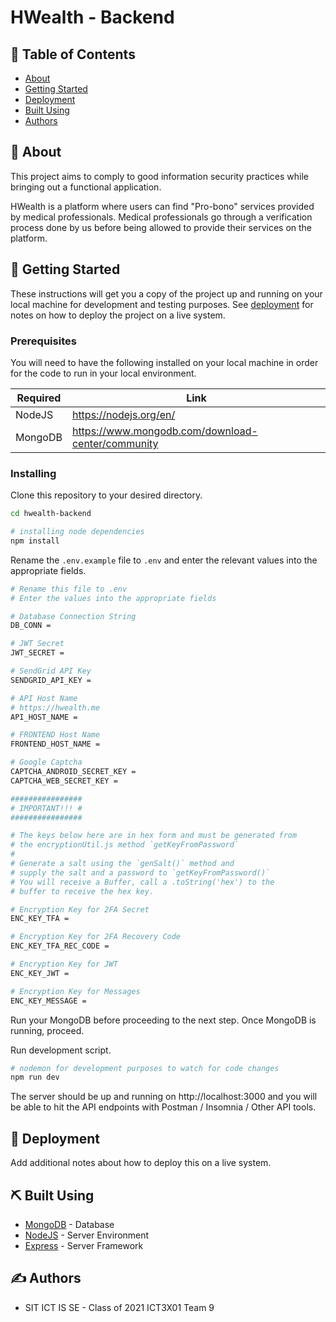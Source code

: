 # HWealth - Backend

## 📝 Table of Contents

- [About](#about)
- [Getting Started](#getting_started)
- [Deployment](#deployment)
- [Built Using](#built_using)
- [Authors](#authors)

## 🧐 About <a name = "about"></a>

This project aims to comply to good information security practices while bringing out a functional application.

HWealth is a platform where users can find "Pro-bono" services provided by medical professionals. Medical professionals go through a verification process done by us before being allowed to provide their services on the platform.

## 🏁 Getting Started <a name = "getting_started"></a>

These instructions will get you a copy of the project up and running on your local machine for development and testing purposes. See [deployment](#deployment) for notes on how to deploy the project on a live system.

### Prerequisites

You will need to have the following installed on your local machine in order for the code to run in your local environment.

| Required | Link                                              |
| -------- | ------------------------------------------------- |
| NodeJS   | https://nodejs.org/en/                            |
| MongoDB  | https://www.mongodb.com/download-center/community |

### Installing

Clone this repository to your desired directory.

```bash
cd hwealth-backend

# installing node dependencies
npm install
```

Rename the `.env.example` file to `.env` and enter the relevant values into the appropriate fields.

```bash
# Rename this file to .env
# Enter the values into the appropriate fields

# Database Connection String
DB_CONN =

# JWT Secret
JWT_SECRET =

# SendGrid API Key
SENDGRID_API_KEY =

# API Host Name
# https://hwealth.me
API_HOST_NAME =

# FRONTEND Host Name
FRONTEND_HOST_NAME =

# Google Captcha
CAPTCHA_ANDROID_SECRET_KEY =
CAPTCHA_WEB_SECRET_KEY =

################
# IMPORTANT!!! #
################

# The keys below here are in hex form and must be generated from
# the encryptionUtil.js method `getKeyFromPassword`
#
# Generate a salt using the `genSalt()` method and 
# supply the salt and a password to `getKeyFromPassword()`
# You will receive a Buffer, call a .toString('hex') to the
# buffer to receive the hex key.

# Encryption Key for 2FA Secret
ENC_KEY_TFA =

# Encryption Key for 2FA Recovery Code
ENC_KEY_TFA_REC_CODE =

# Encryption Key for JWT
ENC_KEY_JWT =

# Encryption Key for Messages
ENC_KEY_MESSAGE =
```

Run your MongoDB before proceeding to the next step. Once MongoDB is running, proceed.

Run development script.

```bash
# nodemon for development purposes to watch for code changes
npm run dev
```

The server should be up and running on http://localhost:3000 and you will be able to hit the API endpoints with Postman / Insomnia / Other API tools.

## 🚀 Deployment <a name = "deployment"></a>

Add additional notes about how to deploy this on a live system.

## ⛏️ Built Using <a name = "built_using"></a>

- [MongoDB](https://www.mongodb.com/) - Database
- [NodeJS](https://nodejs.org/en/) - Server Environment
- [Express](https://expressjs.com/) - Server Framework

## ✍️ Authors <a name = "authors"></a>

- SIT ICT IS SE - Class of 2021 ICT3X01 Team 9
